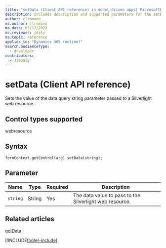 ```yaml
---
title: "setData (Client API reference) in model-driven apps| MicrosoftDocs"
description: Includes description and supported parameters for the setData method.
author: clromano
ms.author: clromano
ms.date: 03/12/2022
ms.reviewer: jdaly
ms.topic: reference
applies_to: "Dynamics 365 (online)"
search.audienceType: 
  - developer
contributors:
  - JimDaly
---
```

# setData (Client API reference)

Sets the value of the data query string parameter passed to a Silverlight web resource.

## Control types supported

webresource 

## Syntax

`formContext.getControl(arg).setData(string);`

## Parameter

|Name|Type|Required|Description|
|--|--|--|--|
|`string`|String|Yes|The data value to pass to the Silverlight web resource.|

## Related articles

[getData](getData.md)


[!INCLUDE[footer-include](../../../../../includes/footer-banner.md)]
